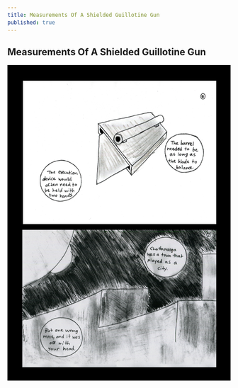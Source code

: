 ```yaml
---
title: Measurements Of A Shielded Guillotine Gun
published: true
---
```

## Measurements Of A Shielded Guillotine Gun
![image](https://raw.githubusercontent.com/LWFlouisa/uploadedfairyalt/master/pages/page3.png)
